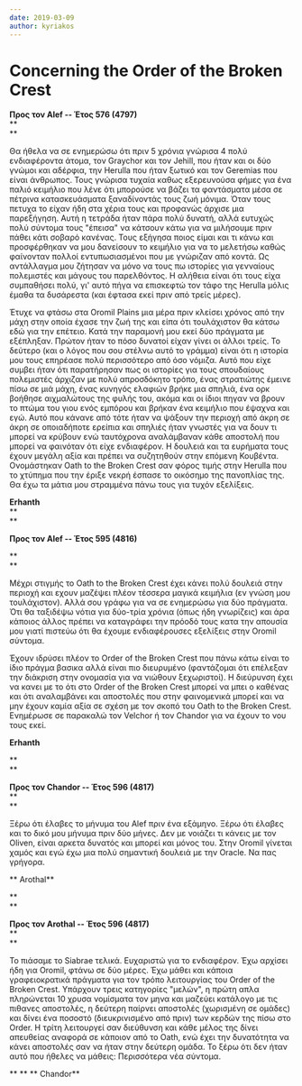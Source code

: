 ```yaml
---
date: 2019-03-09
author: kyriakos
---
```

# Concerning the Order of the Broken Crest

**Προς τον Alef    \-- Έτος 576 (4797)**  
**  
**  

Θα ήθελα να σε ενημερώσω ότι πριν 5 χρόνια γνώρισα 4 πολύ ενδιαφέροντα άτομα,
τον Graychor και τον Jehill, που ήταν και οι δύο γνώμοι και αδέρφια, την
Herulla που ήταν ξωτικό και τον Geremias που είναι άνθρωπος. Τους γνώρισα
τυχαία καθως εξερευνούσα φήμες για ένα παλιό κειμήλιο που λένε ότι μπορούσε να
βάζει τα φαντάσματα μέσα σε πέτρινα κατασκευάσματα ξαναδίνοντάς τους ζωή
μόνιμα. Όταν τους πετυχα το είχαν ήδη στα χέρια τους και προφανώς άρχισε μια
παρεξήγηση. Αυτή η τετράδα ήταν πάρα πολύ δυνατή, αλλά ευτυχώς πολύ σύντομα
τους "έπεισα" να κάτσουν κάτω για να μιλήσουμε πριν πάθει κάτι σοβαρό κανένας.
Τους εξήγησα ποιος είμαι και τι κάνω και προσφέρθηκαν να μου δανείσουν το
κειμήλιο για να το μελετήσω καθώς φαίνονταν πολλοί εντυπωσιασμένοι που με
γνώριζαν από κοντά. Ως αντάλλαγμα μου ζήτησαν να μόνο να τους πω ιστορίες για
γενναίους πολεμιστές και μάγους του παρελθόντος. Η αλήθεια είναι ότι τους είχα
συμπαθήσει πολύ, γι' αυτό πήγα να επισκεφτώ τον τάφο της Herulla μόλις έμαθα
τα δυσάρεστα (και έφτασα εκεί πριν από τρείς μέρες).


Έτυχε να φτάσω στα Oromil Plains μια μέρα πριν κλείσει χρόνος από την μάχη
στην οποία έχασε την ζωή της και είπα ότι τουλάχιστον θα κάτσω εδώ για την
επέτειο. Κατά την παραμονή μου εκεί δύο πράγματα με εξέπληξαν. Πρώτον ήταν το
πόσο δυνατοί είχαν γίνει οι άλλοι τρείς.  Το δεύτερο (και ο λόγος που σου
στέλνω αυτό το γράμμα) είναι ότι η ιστορία μου τους επηρέασε πολύ περισσότερο
από όσο νόμιζα. Αυτό που είχε συμβει ήταν ότι παρατήρησαν πως οι ιστορίες για
τους σπουδαίους πολεμιστές άρχιζαν με πολύ απροσδόκητο τρόπο, ένας στρατιώτης
έμεινε πίσω σε μιά μάχη, ένας κυνηγός ελαφιών βρήκε μια σπηλιά, ένα ορκ
βοήθησε αιχμαλώτους της φυλής του, ακόμα και οι ίδιοι πηγαν να βρουν το πτώμα
του γιου ενός εμπόρου και βρήκαν ένα κειμήλιο που έψαχνα και εγώ. Αυτό που
κάνανε από τότε ήταν να ψάξουν την περιοχή από άκρη σε άκρη σε οποιαδήποτε
ερείπια και σπηλιές ήταν γνωστές για να δουν τι μπορεί να κρύβουν ενώ
ταυτόχρονα αναλάμβαναν κάθε αποστολή που μπορεί να φαινόταν ότι είχε
ενδιαφέρον. Η δουλειά και τα ευρήματα τους έχουν μεγάλη αξία και πρέπει να
συζητηθούν στην επόμενη Κουβέντα. Ονομάστηκαν Oath to the Broken Crest σαν
φόρος τιμής στην Herulla που το χτύπημα που την έριξε νεκρή έσπασε το οικόσημο
της πανοπλίας της. Θα έχω τα μάτια μου στραμμένα πάνω τους για τυχόν
εξελίξεις.

**Erhanth**  
**  
**  

**Προς τον Alef    \-- Έτος 595 (4816)**

**  
**

Μέχρι στιγμής το Oath to the Broken Crest έχει κάνει πολύ δουλειά στην περιοχή
και εχουν μαζέψει πλέον τέσσερα μαγικά κειμήλια (εν γνώση μου τουλάχιστον).
Αλλά σου γράφω για να σε ενημερώσω για δύο πράγματα. Ότι θα ταξιδέψω νότια για
δύο-τρία χρόνια (όπως ήδη γνωρίζεις) και άρα κάποιος άλλος πρέπει να
καταγράφει την πρόοδό τους κατα την απουσία μου γιατί πιστεύω ότι θα έχουμε
ενδιαφέρουσες εξελίξεις στην Oromil σύντομα.

Έχουν ιδρύσει πλέον το Order of the Broken Crest που πάνω κάτω είναι το ίδιο
πράγμα βασικα αλλά είναι πιο διευρυμένο (φαντάζομαι ότι επέλεξαν την διάκριση
στην ονομασία για να νιώθουν ξεχωριστοί). Η διεύρυνση έχει να κανει με το ότι
στο Order of the Broken Crest μπορεί να μπει ο καθένας και ότι αναλαμβάνει και
αποστολές που στην φαινομενικά μπορεί και να μην έχουν καμία αξία σε σχέση με
τον σκοπό του Oath to the Broken Crest. Ενημέρωσε σε παρακαλώ τον Velchor ή
τον Chandor για να έχουν το νου τους εκεί.

**Erhanth**

**  
**

**Προς τον Chandor   \-- Έτος 596 (4817)**  
**  
**

Ξέρω ότι έλαβες το μήνυμα του Alef πριν ένα εξάμηνο. Ξέρω ότι έλαβες και το
δικό μου μήνυμα πριν δύο μήνες. Δεν με νοιάζει τι κάνεις με τον Oliven, είναι
αρκετα δυνατός και μπορεί και μόνος του. Στην Oromil γίνεται χαμός και εγώ έχω
μια πολύ σημαντική δουλειά με την Oracle. Να πας γρήγορα.

**
Arothal**

**  
**

**Προς τον Arothal -- Έτος 596 (4817)**  
**  
**

Το πιάσαμε το Siabrae τελικά. Ευχαριστώ για το ενδιαφέρον. Έχω αρχίσει ήδη για
Oromil, φτάνω σε δύο μέρες. Έχω μάθει και κάποια γραφειοκρατικά πράγματα για
τον τρόπο λειτουργίας του Order of the Broken Crest. Υπάρχουν τρεις κατηγορίες
"μελών", η πρώτη απλα πληρώνεται 10 χρυσα νομίσματα τον μηνα και μαζεύει
κατάλογο με τις πιθανες αποστολές, η δεύτερη παίρνει αποστολές (χωρισμένη σε
ομάδες) και δίνει ένα ποσοστό (διευκρινισμένο από πριν) των κερδών της πίσω
στο Order. Η τρίτη λειτουργεί σαν διεύθυνση και κάθε μέλος της δίνει απευθείας
αναφορά σε κάποιον από το Oath, ενώ έχει την δυνατότητα να κάνει αποστολές σαν
να ήταν στην δεύτερη ομάδα. To ξέρω ότι δεν ήταν αυτό που ήθελες να μάθεις:
Περισσότερα νέα σύντομα.

**                                                                          **        **                Chandor**

